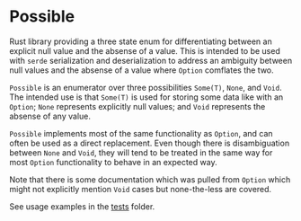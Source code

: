 # Possible

Rust library providing a three state enum for differentiating between an explicit null value and the absense of a value. This is intended to be used with `serde` serialization and deserialization to address an ambiguity between null values and the absense of a value where `Option` comflates the two.

`Possible` is an enumerator over three possibilities `Some(T)`, `None`, and `Void`. The intended use is that `Some(T)` is used for storing some data like with an `Option`; `None` represents explicitly null values; and `Void` represents the absense of any value.

`Possible` implements most of the same functionality as `Option`, and can often be used as a direct replacement. Even though there is disambiguation between `None` and `Void`, they will tend to be treated in the same way for most `Option` functionality to behave in an expected way.

Note that there is some documentation which was pulled from `Option` which might not explicitly mention `Void` cases but none-the-less are covered.

See usage examples in the [tests](./tests/) folder.
